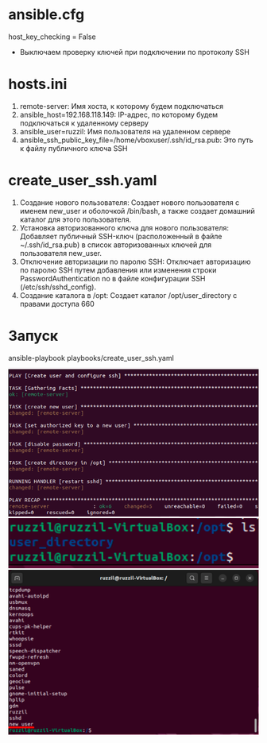 # ansible.cfg
host_key_checking = False
- Выключаем проверку ключей при подключении по протоколу SSH
# hosts.ini
1) remote-server: Имя хоста, к которому будем подключаться
2) ansible_host=192.168.118.149: IP-адрес, по которому будем подключаться к удаленному серверу
3) ansible_user=ruzzil: Имя пользователя на удаленном сервере
4) ansible_ssh_public_key_file=/home/vboxuser/.ssh/id_rsa.pub: Это путь к файлу публичного ключа SSH
# create_user_ssh.yaml
1) Создание нового пользователя:
Создает нового пользователя с именем new_user и оболочкой /bin/bash, а также создает домашний каталог для этого пользователя.
2) Установка авторизованного ключа для нового пользователя:
Добавляет публичный SSH-ключ (расположенный в файле ~/.ssh/id_rsa.pub) в список авторизованных ключей для пользователя new_user.
3) Отключение авторизации по паролю SSH:
Отключает авторизацию по паролю SSH путем добавления или изменения строки PasswordAuthentication no в файле конфигурации SSH (/etc/ssh/sshd_config).
4) Создание каталога в /opt:
Создает каталог /opt/user_directory с правами доступа 660
# Запуск
ansible-playbook playbooks/create_user_ssh.yaml

![alt text](image.png)
![alt text](image-1.png)
![alt text](image-2.png)
